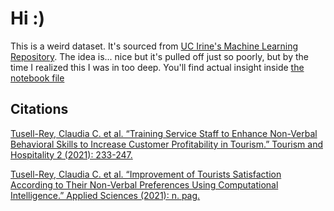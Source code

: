 # Hi :)

This is a weird dataset. It's sourced from [UC Irine's Machine Learning Repository](https://archive.ics.uci.edu/dataset/853/non+verbal+tourists+data). The idea is... nice but it's pulled off just so poorly, but by the time I realized this I was in too deep. You'll find actual insight inside [the notebook file](./final.ipynb)

## Citations

[Tusell-Rey, Claudia C. et al. “Training Service Staff to Enhance Non-Verbal Behavioral Skills to Increase Customer Profitability in Tourism.” Tourism and Hospitality 2 (2021): 233-247.](https://www.semanticscholar.org/reader/4a329aeca83d994b7819d14300e0b23e5f24aee4)

[Tusell-Rey, Claudia C. et al. “Improvement of Tourists Satisfaction According to Their Non-Verbal Preferences Using Computational Intelligence.” Applied Sciences (2021): n. pag.
](https://www.semanticscholar.org/reader/4a329aeca83d994b7819d14300e0b23e5f24aee4)
